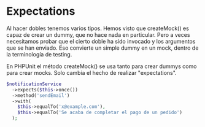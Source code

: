 # Expectations

Al hacer dobles tenemos varios tipos. Hemos visto que createMock() es capaz de crear un dummy, que no hace nada en particular. Pero a veces necesitamos probar que el cierto doble ha sido invocado y los argumentos que se han enviado. Eso convierte un simple dummy en un mock, dentro de la terminología de testing.

En PHPUnit el método createMock() se usa tanto para crear dummys como para crear mocks. Solo cambia el hecho de realizar "expectations".

```php
$notificationService
  ->expects($this->once())
  ->method('sendEmail')
  ->with(
    $this->equalTo('x@example.com'), 
    $this->equalTo('Se acaba de completar el pago de un pedido')
  );
```
